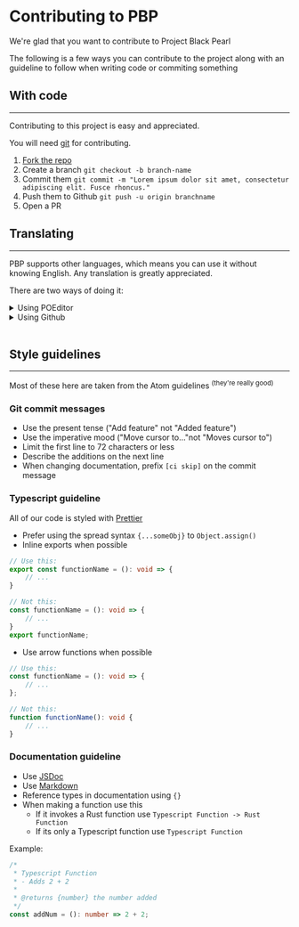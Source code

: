 # Contributing to PBP

We're glad that you want to contribute to Project Black Pearl

The following is a few ways you can contribute to the project along with an guideline to follow when writing code or commiting something

## **With code**

---

Contributing to this project is easy and appreciated.

You will need [git](https://git-scm.com) for contributing.

1. [Fork the repo](https://github.com/ProjectBlackPearl/PBPL/fork)
2. Create a branch `git checkout -b branch-name`
3. Commit them `git commit -m "Lorem ipsum dolor sit amet, consectetur adipiscing elit. Fusce rhoncus."`
4. Push them to Github `git push -u origin branchname`
5. Open a PR

## **Translating**

---

PBP supports other languages, which means you can use it without knowing English. Any translation is greatly appreciated.<br>

There are two ways of doing it:<br>

<details>
    <summary>Using POEditor</summary>

1. Create an account on [POEditor](https://poeditor.com)
2. Join [our project](https://poeditor.com/join/project/G4mEFhRCt0) on it
3. Search for your language you want to translate
4. Start translating!
 </details>

<details>
    <summary>Using Github</summary>

1. [Fork the repo](https://github.com/ProjectBlackPearl/PBPL/fork)
2. Create a branch `git checkout -b klingon-translation`
3. Go to `src/locale/lang`
4. Create a new file named after the [2-letter ISO code (ISO-639-1)](https://en.wikipedia.org/wiki/List_of_ISO_639-1_codes)
5. Copy the `en.json` file into it
6. Edit the file but not the keys (Example: `loadingText`)
7. Throw everything into your fork
8. Open a PR

</details>
<br>

## **Style guidelines**

---

Most of these here are taken from the Atom guidelines <sup>(they're really good)</sup>

### **Git commit messages**

-   Use the present tense ("Add feature" not "Added feature")
-   Use the imperative mood ("Move cursor to..."not "Moves cursor to")
-   Limit the first line to 72 characters or less
-   Describe the additions on the next line
-   When changing documentation, prefix `[ci skip]` on the commit message

### **Typescript guideline**

All of our code is styled with [Prettier](https://prettier.io)

-   Prefer using the spread syntax `{...someObj}` to `Object.assign()`
-   Inline exports when possible

```ts
// Use this:
export const functionName = (): void => {
    // ...
}

// Not this:
const functionName = (): void => {
    // ...
}
export functionName;
```

-   Use arrow functions when possible

```ts
// Use this:
const functionName = (): void => {
	// ...
};

// Not this:
function functionName(): void {
	// ...
}
```

### **Documentation guideline**

-   Use [JSDoc](https://jsdoc.app)
-   Use [Markdown](https://www.markdownguide.org/)
-   Reference types in documentation using `{}`
-   When making a function use this
    -   If it invokes a Rust function use `Typescript Function -> Rust Function`
    -   If its only a Typescript function use `Typescript Function`

Example:

```ts
/*
 * Typescript Function
 * - Adds 2 + 2
 *
 * @returns {number} the number added
 */
const addNum = (): number => 2 + 2;
```
